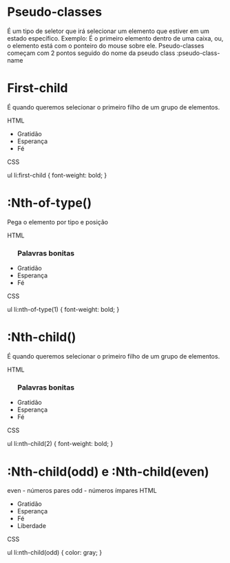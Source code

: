 # Pseudo-classes

É um tipo de seletor que irá selecionar um elemento que estiver em um estado específico.
Exemplo: É o primeiro elemento dentro de uma caixa, ou, o elemento está com o ponteiro do mouse sobre ele.
Pseudo-classes começam com 2 pontos seguido do nome da pseudo class :pseudo-class-name

# First-child
É quando queremos selecionar o primeiro filho de um grupo de elementos.

HTML

<ul>
  <li>Gratidão</li>
  <li>Esperança</li>
  <li>Fé</li>
</ul>
CSS

ul li:first-child {
  font-weight: bold;
}

# :Nth-of-type()
Pega o elemento por tipo e posição

HTML

<ul>
  <h3>Palavras bonitas</h3>
  <li>Gratidão</li>
  <li>Esperança</li>
  <li>Fé</li>
</ul>
CSS

ul li:nth-of-type(1) {
  font-weight: bold;
}

# :Nth-child()
É quando queremos selecionar o primeiro filho de um grupo de elementos.

HTML

<ul>
	<h3>Palavras bonitas</h3>
  <li>Gratidão</li>
  <li>Esperança</li>
  <li>Fé</li>
</ul>
CSS

ul li:nth-child(2) {
  font-weight: bold;
}

# :Nth-child(odd) e :Nth-child(even)
even - números pares
odd - números ímpares
HTML

<ul>
  <li>Gratidão</li>
  <li>Esperança</li>
  <li>Fé</li>
  <li>Liberdade</li>
</ul>
CSS

ul li:nth-child(odd) {
  color: gray;
}